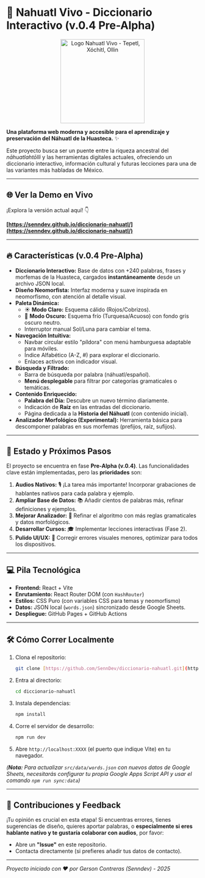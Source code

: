 # 🏺 Nahuatl Vivo - Diccionario Interactivo (v.0.4 Pre-Alpha)

<p align="center">
  <img src="/logo-nv.png" alt="Logo Nahuatl Vivo - Tepetl, Xóchitl, Ollin" width="220"/>
</p>

**Una plataforma web moderna y accesible para el aprendizaje y preservación del Náhuatl de la Huasteca.** ✨

Este proyecto busca ser un puente entre la riqueza ancestral del *nāhuatlahtōlli* y las herramientas digitales actuales, ofreciendo un diccionario interactivo, información cultural y futuras lecciones para una de las variantes más habladas de México.

---

## 🌐 Ver la Demo en Vivo

¡Explora la versión actual aquí! 👇

**[https://senndev.github.io/diccionario-nahuatl/](https://senndev.github.io/diccionario-nahuatl/)**

---

## 🔥 Características (v.0.4 Pre-Alpha)

* **Diccionario Interactivo:** Base de datos con +240 palabras, frases y morfemas de la Huasteca, cargados **instantáneamente** desde un archivo JSON local.
* **Diseño Neomorfista:** Interfaz moderna y suave inspirada en neomorfismo, con atención al detalle visual.
* **Paleta Dinámica:**
    * ☀️ **Modo Claro:** Esquema cálido (Rojos/Cobrizos).
    * 🌙 **Modo Oscuro:** Esquema frío (Turquesa/Acuoso) con fondo gris oscuro neutro.
    * Interruptor manual Sol/Luna para cambiar el tema.
* **Navegación Intuitiva:**
    * Navbar circular estilo "píldora" con menú hamburguesa adaptable para móviles.
    * Índice Alfabético (A-Z, #) para explorar el diccionario.
    * Enlaces activos con indicador visual.
* **Búsqueda y Filtrado:**
    * Barra de búsqueda por palabra (náhuatl/español).
    * **Menú desplegable** para filtrar por categorías gramaticales o temáticas.
* **Contenido Enriquecido:**
    * **Palabra del Día:** Descubre un nuevo término diariamente.
    * Indicación de **Raíz** en las entradas del diccionario.
    * Página dedicada a la **Historia del Náhuatl** (con contenido inicial).
* **Analizador Morfológico (Experimental):** Herramienta básica para descomponer palabras en sus morfemas (prefijos, raíz, sufijos).




---

## 🚀 Estado y Próximos Pasos

El proyecto se encuentra en fase **Pre-Alpha (v.0.4)**. Las funcionalidades clave están implementadas, pero las **prioridades** son:

1.  **Audios Nativos:** 🎙️ ¡La tarea más importante! Incorporar grabaciones de hablantes nativos para cada palabra y ejemplo.
2.  **Ampliar Base de Datos:** 📚 Añadir cientos de palabras más, refinar definiciones y ejemplos.
3.  **Mejorar Analizador:** 🧩 Refinar el algoritmo con más reglas gramaticales y datos morfológicos.
4.  **Desarrollar Cursos:** 🎓 Implementar lecciones interactivas (Fase 2).
5.  **Pulido UI/UX:** 🎨 Corregir errores visuales menores, optimizar para todos los dispositivos.

---

## 💻 Pila Tecnológica

* **Frontend:** React + Vite
* **Enrutamiento:** React Router DOM (con `HashRouter`)
* **Estilos:** CSS Puro (con variables CSS para temas y neomorfismo)
* **Datos:** JSON local (`words.json`) sincronizado desde Google Sheets.
* **Despliegue:** GitHub Pages + GitHub Actions

---

## 🛠️ Cómo Correr Localmente

1.  Clona el repositorio:
    ```bash
    git clone [https://github.com/SennDev/diccionario-nahuatl.git](https://github.com/SennDev/diccionario-nahuatl.git)
    ```
2.  Entra al directorio:
    ```bash
    cd diccionario-nahuatl
    ```
3.  Instala dependencias:
    ```bash
    npm install
    ```
4.  Corre el servidor de desarrollo:
    ```bash
    npm run dev
    ```
5.  Abre `http://localhost:XXXX` (el puerto que indique Vite) en tu navegador.

*(**Nota:** Para actualizar `src/data/words.json` con nuevos datos de Google Sheets, necesitarás configurar tu propia Google Apps Script API y usar el comando `npm run sync:data`)*

---

## 🙌 Contribuciones y Feedback

¡Tu opinión es crucial en esta etapa! Si encuentras errores, tienes sugerencias de diseño, quieres aportar palabras, o **especialmente si eres hablante nativo y te gustaría colaborar con audios**, por favor:

* Abre un **"Issue"** en este repositorio.
* Contacta directamente (si prefieres añadir tus datos de contacto).

---

*Proyecto iniciado con ❤️ por Gerson Contreras (Senndev) - 2025*